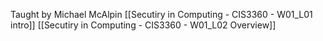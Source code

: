Taught by Michael McAlpin 
[[Secutiry in Computing - CIS3360 - W01_L01 intro]]
[[Secutiry in Computing - CIS3360 - W01_L02 Overview]]
